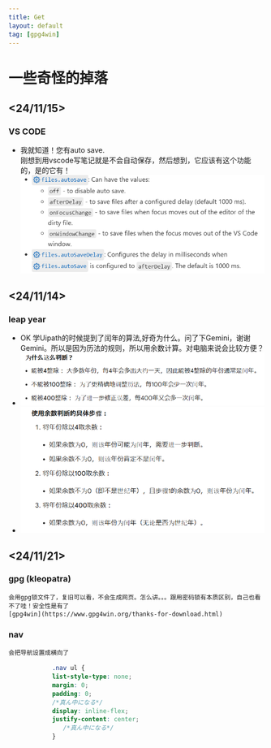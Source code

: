 ```yaml
---
title: Get
layout: default
tag: [gpg4win]
---
```


# 一些奇怪的掉落


## <24/11/15>
### VS CODE
 - 我就知道！您有auto save.  
   刚想到用vscode写笔记就是不会自动保存，然后想到，它应该有这个功能的，是的它有！
   ![alt text](/images/get03.png)

## <24/11/14>

### leap year
   - OK 学Uipath的时候提到了闰年的算法,好奇为什么。问了下Gemini，谢谢Gemini。所以是因为历法的规则，所以用余数计算。对电脑来说会比较方便？
   - ![alt text](/images/get01.png)
   - ![alt text](/images/get02.png)

## <24/11/21>
### gpg (kleopatra)
    会用gpg锁文件了，复旧可以看，不会生成网页。怎么讲。。。跟用密码锁有本质区别，自己也看不了哇！安全性是有了
    [gpg4win](https://www.gpg4win.org/thanks-for-download.html)
### nav
    
    会把导航设置成横向了
    
```css
            .nav ul {
            list-style-type: none;
            margin: 0;
            padding: 0;
            /*真ん中になる*/
            display: inline-flex;
            justify-content: center;
               /*真ん中になる*/
            }
```